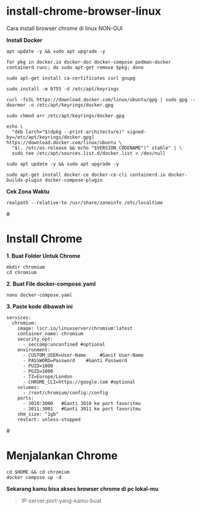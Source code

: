 # install-chrome-browser-linux
Cara install browser chrome di linux NON-GUI

**Install Docker**
```
apt update -y && sudo apt upgrade -y
```
```
for pkg in docker.io docker-doc docker-compose podman-docker containerd runc; do sudo apt-get remove $pkg; done
```
```
sudo apt-get install ca-certificates curl gnupg
```
```
sudo install -m 0755 -d /etc/apt/keyrings
```
```
curl -fsSL https://download.docker.com/linux/ubuntu/gpg | sudo gpg --dearmor -o /etc/apt/keyrings/docker.gpg
```
```
sudo chmod a+r /etc/apt/keyrings/docker.gpg
```
```
echo \
  "deb [arch="$(dpkg --print-architecture)" signed-by=/etc/apt/keyrings/docker.gpg] https://download.docker.com/linux/ubuntu \
  "$(. /etc/os-release && echo "$VERSION_CODENAME")" stable" | \
  sudo tee /etc/apt/sources.list.d/docker.list > /dev/null
```
```
sudo apt update -y && sudo apt upgrade -y
```
```
sudo apt-get install docker-ce docker-ce-cli containerd.io docker-buildx-plugin docker-compose-plugin
```

**Cek Zona Waktu**
```
realpath --relative-to /usr/share/zoneinfo /etc/localtime
```

#<h1>**Install Chrome**</h1>
**1. Buat Folder Untuk Chrome**
```
mkdir chromium
cd chromium
```

**2. Buat File docker-compose.yaml**
```
nano docker-compose.yaml
```

**3. Paste kode dibawah ini**
```
services:
  chromium:
    image: lscr.io/linuxserver/chromium:latest
    container_name: chromium
    security_opt:
      - seccomp:unconfined #optional
    environment:
      - CUSTOM_USER=User-Name     #Ganit User-Name
      - PASSWORD=Password    #Ganti Password
      - PUID=1000
      - PGID=1000
      - TZ=Europe/London
      - CHROME_CLI=https://google.com #optional
    volumes:
      - /root/chromium/config:/config
    ports:
      - 3010:3000   #Ganti 3010 ke port favoritmu
      - 3011:3001   #Ganti 3011 ke port favoritmu
    shm_size: "1gb"
    restart: unless-stopped
```

#<h1>Menjalankan Chrome</h1>
```
cd $HOME && cd chromium
docker compose up -d
```

**Sekarang kamu bisa akses browser chrome di pc lokal-mu**
> IP-server:port-yang-kamu-buat
